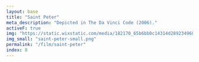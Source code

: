 ```yaml
---
layout: base
title: "Saint Peter"
meta_description: "Depicted in The Da Vinci Code (2006)."
activeF: true
img: "https://static.wixstatic.com/media/182170_65b6bb0c14314d289234968b7b18b66f~mv2.jpg"
img_small: "saint-peter-small.png"
permalink: "/film/saint-peter"
index: 8
---
```

